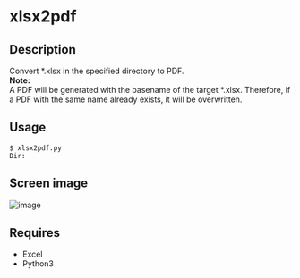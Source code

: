 # xlsx2pdf 

## Description  
Convert \*.xlsx in the specified directory to PDF.  
**Note:**  
A PDF will be generated with the basename of the target \*.xlsx. Therefore, if a PDF with the same name already exists, it will be overwritten.  

## Usage  
```
$ xlsx2pdf.py
Dir: 
```

## Screen image  
![image](https://user-images.githubusercontent.com/10069642/86093781-7ec25500-baea-11ea-9f66-428a395f45d5.png)

## Requires  
- Excel
- Python3
